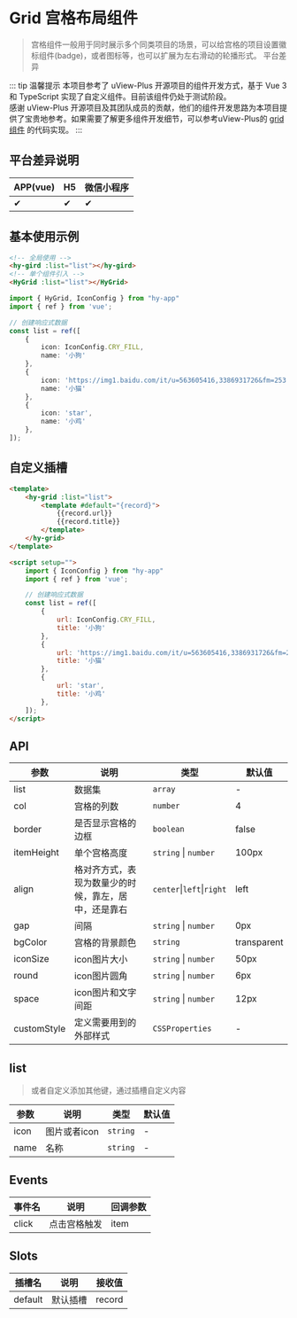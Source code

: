 # Grid 宫格布局组件
> 宫格组件一般用于同时展示多个同类项目的场景，可以给宫格的项目设置徽标组件(badge)，或者图标等，也可以扩展为左右滑动的轮播形式。 平台差异

::: tip 温馨提示
本项目参考了 uView-Plus 开源项目的组件开发方式，基于 Vue 3 和 TypeScript 实现了自定义组件。目前该组件仍处于测试阶段。<br>
感谢 uView-Plus 开源项目及其团队成员的贡献，他们的组件开发思路为本项目提供了宝贵地参考。如果需要了解更多组件开发细节，可以参考uView-Plus的 [grid组件](https://uiadmin.net/uview-plus/components/grid.html) 的代码实现。
:::

## 平台差异说明

| APP(vue) | H5 | 微信小程序 |
|-----|----|-------|
| ✔   | ✔  | ✔     |

## 基本使用示例

```html
<!-- 全局使用 -->
<hy-gird :list="list"></hy-gird>
<!-- 单个组件引入 -->
<HyGrid :list="list"></HyGrid>
```
```ts
import { HyGrid, IconConfig } from "hy-app"
import { ref } from 'vue';

// 创建响应式数据  
const list = ref([
    {
        icon: IconConfig.CRY_FILL,
        name: '小狗'
    },
    {
        icon: 'https://img1.baidu.com/it/u=563605416,3386931726&fm=253',
        name: '小猫'
    },
    {
        icon: 'star',
        name: '小鸡'
    },
]);  
```

## 自定义插槽

```html
<template>
    <hy-grid :list="list">
        <template #default="{record}">
            {{record.url}}
            {{record.title}}
        </template>
    </hy-grid>
</template>

<script setup="">
    import { IconConfig } from "hy-app"
    import { ref } from 'vue';

    // 创建响应式数据  
    const list = ref([
        {
            url: IconConfig.CRY_FILL,
            title: '小狗'
        },
        {
            url: 'https://img1.baidu.com/it/u=563605416,3386931726&fm=253',
            title: '小猫'
        },
        {
            url: 'star',
            title: '小鸡'
        },
    ]);
</script>
```

## API

| 参数          | 说明     | 类型                        | 默认值         |
|-------------|--------|---------------------------|-------------|
| list        | 数据集    | `array`                   | -           |
| col         | 宫格的列数 | `number`                  | 4           |
| border      | 是否显示宫格的边框 | `boolean`                 | false       |
| itemHeight  | 单个宫格高度 | `string` \| `number`      | 100px       |
| align       | 格对齐方式，表现为数量少的时候，靠左，居中，还是靠右  | `center`\|`left`\|`right` | left        |
| gap         | 间隔 | `string` \| `number`      | 0px         |
| bgColor     | 宫格的背景颜色 | `string`                  | transparent |
| iconSize    | icon图片大小 | `string` \| `number`      | 50px        |
| round       | icon图片圆角 | `string` \| `number`      | 6px         |
| space       | icon图片和文字间距 | `string` \| `number`      | 12px        |
| customStyle | 定义需要用到的外部样式 | `CSSProperties`           | -           |

## list
> 或者自定义添加其他键，通过插槽自定义内容

| 参数   | 说明       | 类型       | 默认值 |
|------|----------|----------|-----|
| icon | 图片或者icon | `string` | -   |
| name | 名称       | `string` | -   |

## Events

| 事件名   | 说明 | 回调参数 |
|-------|---|------|
| click | 点击宫格触发  | item |

## Slots

| 插槽名     | 说明   | 接收值    |
|---------|------|--------|
| default | 默认插槽 | record |

<demo-model url="pages/components/grid/grid"></demo-model>